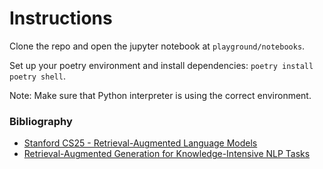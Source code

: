 # Instructions

Clone the repo and open the jupyter notebook at `playground/notebooks`. 

Set up your poetry environment and install dependencies: `poetry install` `poetry shell`.

Note: Make sure that Python interpreter is using the correct environment.

### Bibliography

- [Stanford CS25 - Retrieval-Augmented Language Models](https://training.continuumlabs.ai/knowledge/retrieval-augmented-generation/stanford-cs25-v3-i-retrieval-augmented-language-models)
- [Retrieval-Augmented Generation for Knowledge-Intensive NLP Tasks](https://arxiv.org/pdf/2005.11401)
